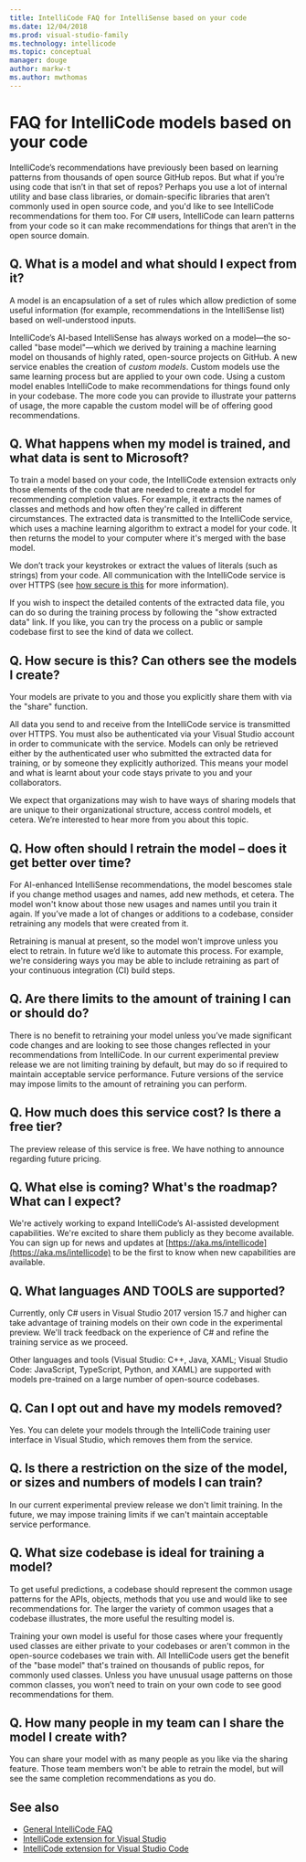 ```yaml
---
title: IntelliCode FAQ for IntelliSense based on your code
ms.date: 12/04/2018
ms.prod: visual-studio-family
ms.technology: intellicode
ms.topic: conceptual
manager: douge
author: markw-t
ms.author: mwthomas
---
```

# FAQ for IntelliCode models based on your code

IntelliCode’s recommendations have previously been based on learning patterns from thousands of open source GitHub repos. But what if you’re using code that isn’t in that set of repos? Perhaps you use a lot of internal utility and base class libraries, or domain-specific libraries that aren’t commonly used in open source code, and you'd like to see IntelliCode recommendations for them too. For C# users, IntelliCode can learn patterns from your code so it can make recommendations for things that aren’t in the open source domain.

## Q. What is a model and what should I expect from it?

A model is an encapsulation of a set of rules which allow prediction of some useful information (for example, recommendations in the IntelliSense list) based on well-understood inputs.

IntelliCode’s AI-based IntelliSense has always worked on a model&mdash;the so-called "base model"&mdash;which we derived by training a machine learning model on thousands of highly rated, open-source projects on GitHub. A new service enables the creation of *custom models*. Custom models use the same learning process but are applied to your own code. Using a custom model enables IntelliCode to make recommendations for things found only in your codebase. The more code you can provide to illustrate your patterns of usage, the more capable the custom model will be of offering good recommendations.

## Q. What happens when my model is trained, and what data is sent to Microsoft?

To train a model based on your code, the IntelliCode extension extracts only those elements of the code that are needed to create a model for recommending completion values. For example, it extracts the names of classes and methods and how often they're called in different circumstances. The extracted data is transmitted to the IntelliCode service, which uses a machine learning algorithm to extract a model for your code. It then returns the model to your computer where it's merged with the base model.

We don’t track your keystrokes or extract the values of literals (such as strings) from your code. All communication with the IntelliCode service is over HTTPS (see [how secure is this]() for more information).

If you wish to inspect the detailed contents of the extracted data file, you can do so during the training process by following the "show extracted data" link. If you like, you can try the process on a public or sample codebase first to see the kind of data we collect.

## Q. How secure is this? Can others see the models I create?

Your models are private to you and those you explicitly share them with via the "share" function.

All data you send to and receive from the IntelliCode service is transmitted over HTTPS. You must also be authenticated via your Visual Studio account in order to communicate with the service. Models can only be retrieved either by the authenticated user who submitted the extracted data for training, or by someone they explicitly authorized. This means your model and what is learnt about your code stays private to you and your collaborators.

We expect that organizations may wish to have ways of sharing models that are unique to their organizational structure, access control models, et cetera. We’re interested to hear more from you about this topic.

## Q. How often should I retrain the model – does it get better over time?

For AI-enhanced IntelliSense recommendations, the model bescomes stale if you change method usages and names, add new methods, et cetera. The model won't know about those new usages and names until you train it again. If you’ve made a lot of changes or additions to a codebase, consider retraining any models that were created from it.

Retraining is manual at present, so the model won't improve unless you elect to retrain. In future we’d like to automate this process. For example, we're considering ways you may be able to include retraining as part of your continuous integration (CI) build steps.

## Q. Are there limits to the amount of training I can or should do?

There is no benefit to retraining your model unless you’ve made significant code changes and are looking to see those changes reflected in your recommendations from IntelliCode.
In our current experimental preview release we are not limiting training by default, but may do so if required to maintain acceptable service performance. Future versions of the service may impose limits to the amount of retraining you can perform.

## Q. How much does this service cost? Is there a free tier?

The preview release of this service is free. We have nothing to announce regarding future pricing.

## Q. What else is coming? What's the roadmap? What can I expect?

We're actively working to expand IntelliCode’s AI-assisted development capabilities. We're excited to share them publicly as they become available. You can sign up for news and updates at [https://aka.ms/intellicode](https://aka.ms/intellicode) to be the first to know when new capabilities are available.

## Q. What languages AND TOOLS are supported?

Currently, only C# users in Visual Studio 2017 version 15.7 and higher can take advantage of training models on their own code in the experimental preview. We'll track feedback on the experience of C# and refine the training service as we proceed.

Other languages and tools (Visual Studio: C++, Java, XAML; Visual Studio Code: JavaScript, TypeScript, Python, and XAML) are supported with models pre-trained on a large number of open-source codebases.

## Q. Can I opt out and have my models removed?

Yes. You can delete your models through the IntelliCode training user interface in Visual Studio, which removes them from the service.

## Q. Is there a restriction on the size of the model, or sizes and numbers of models I can train?

In our current experimental preview release we don't limit training. In the future, we may impose training limits if we can't maintain acceptable service performance.

## Q. What size codebase is ideal for training a model?

To get useful predictions, a codebase should represent the common usage patterns for the APIs, objects, methods that you use and would like to see recommendations for. The larger the variety of common usages that a codebase illustrates, the more useful the resulting model is.

Training your own model is useful for those cases where your frequently used classes are either private to your codebases or aren't common in the open-source codebases we train with. All IntelliCode users get the benefit of the "base model" that's trained on thousands of public repos, for commonly used classes. Unless you have unusual usage patterns on those common classes, you won’t need to train on your own code to see good recommendations for them.

## Q. How many people in my team can I share the model I create with?

You can share your model with as many people as you like via the sharing feature. Those team members won't be able to retrain the model, but will see the same completion recommendations as you do.

## See also

- [General IntelliCode FAQ](faq.md)
- [IntelliCode extension for Visual Studio](intellicode-visual-studio.md)
- [IntelliCode extension for Visual Studio Code](intellicode-visual-studio-code.md)